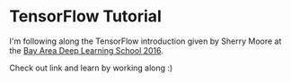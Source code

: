 # TensorFlow Tutorial

I'm following along the TensorFlow introduction given by Sherry Moore at the [Bay Area Deep Learning School 2016](https://youtu.be/eyovmAtoUx0?t=5h53m54s).

Check out link and learn by working along :)






